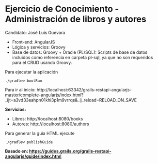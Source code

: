 # Ejercicio de Conocimiento - Administración de libros y autores

Candidato: José Luis Guevara

* Front-end: AngularJS
* Lógica y servicios: Groovy
* Base de datos: Groovy + Oracle (PL/SQL): Scripts de base de datos incluidos como referencia en carpeta pl-sql, ya que no son requeridos para el CRUD usando Groovy.

Para ejecutar la aplicación
````
./gradlew bootRun
````

Para ir al inicio:
http://localhost:63342/grails-restapi-angularjs-master/complete-angularjs/index.html?_ijt=a3vd33eahpn01khi3p1m9vrrqs&_ij_reload=RELOAD_ON_SAVE


__Servicios:__
* Libros: http://localhost:8080/books
* Autores: http://localhost:8080/authors


Para generar la guía HTML ejecute
````
./gradlew publishGuide
````

__Basado en: https://guides.grails.org/grails-restapi-angularjs/guide/index.html__